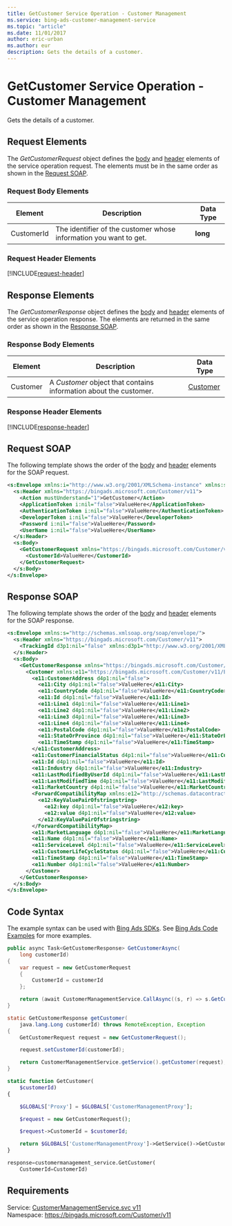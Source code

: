 ```yaml
---
title: GetCustomer Service Operation - Customer Management
ms.service: bing-ads-customer-management-service
ms.topic: "article"
ms.date: 11/01/2017
author: eric-urban
ms.author: eur
description: Gets the details of a customer.
---
```

# GetCustomer Service Operation - Customer Management
Gets the details of a customer.

## <a name="request"></a>Request Elements
The *GetCustomerRequest* object defines the [body](#request-body) and [header](#request-header) elements of the service operation request. The elements must be in the same order as shown in the [Request SOAP](#request-soap). 

### <a name="request-body"></a>Request Body Elements

|Element|Description|Data Type|
|-----------|---------------|-------------|
|<a name="customerid"></a>CustomerId|The identifier of the customer whose information you want to get.|**long**|

### <a name="request-header"></a>Request Header Elements
[!INCLUDE[request-header](./includes/request-header.md)]

## <a name="response"></a>Response Elements
The *GetCustomerResponse* object defines the [body](#response-body) and [header](#response-header) elements of the service operation response. The elements are returned in the same order as shown in the [Response SOAP](#response-soap).

### <a name="response-body"></a>Response Body Elements

|Element|Description|Data Type|
|-----------|---------------|-------------|
|<a name="customer"></a>Customer|A *Customer* object that contains information about the customer.|[Customer](customer.md)|

### <a name="response-header"></a>Response Header Elements
[!INCLUDE[response-header](./includes/response-header.md)]

## <a name="request-soap"></a>Request SOAP
The following template shows the order of the [body](#request-body) and [header](#request-header) elements for the SOAP request.

```xml
<s:Envelope xmlns:i="http://www.w3.org/2001/XMLSchema-instance" xmlns:s="http://schemas.xmlsoap.org/soap/envelope/">
  <s:Header xmlns="https://bingads.microsoft.com/Customer/v11">
    <Action mustUnderstand="1">GetCustomer</Action>
    <ApplicationToken i:nil="false">ValueHere</ApplicationToken>
    <AuthenticationToken i:nil="false">ValueHere</AuthenticationToken>
    <DeveloperToken i:nil="false">ValueHere</DeveloperToken>
    <Password i:nil="false">ValueHere</Password>
    <UserName i:nil="false">ValueHere</UserName>
  </s:Header>
  <s:Body>
    <GetCustomerRequest xmlns="https://bingads.microsoft.com/Customer/v11">
      <CustomerId>ValueHere</CustomerId>
    </GetCustomerRequest>
  </s:Body>
</s:Envelope>
```

## <a name="response-soap"></a>Response SOAP
The following template shows the order of the [body](#response-body) and [header](#response-header) elements for the SOAP response.

```xml
<s:Envelope xmlns:s="http://schemas.xmlsoap.org/soap/envelope/">
  <s:Header xmlns="https://bingads.microsoft.com/Customer/v11">
    <TrackingId d3p1:nil="false" xmlns:d3p1="http://www.w3.org/2001/XMLSchema-instance">ValueHere</TrackingId>
  </s:Header>
  <s:Body>
    <GetCustomerResponse xmlns="https://bingads.microsoft.com/Customer/v11">
      <Customer xmlns:e11="https://bingads.microsoft.com/Customer/v11/Entities" d4p1:nil="false" xmlns:d4p1="http://www.w3.org/2001/XMLSchema-instance">
        <e11:CustomerAddress d4p1:nil="false">
          <e11:City d4p1:nil="false">ValueHere</e11:City>
          <e11:CountryCode d4p1:nil="false">ValueHere</e11:CountryCode>
          <e11:Id d4p1:nil="false">ValueHere</e11:Id>
          <e11:Line1 d4p1:nil="false">ValueHere</e11:Line1>
          <e11:Line2 d4p1:nil="false">ValueHere</e11:Line2>
          <e11:Line3 d4p1:nil="false">ValueHere</e11:Line3>
          <e11:Line4 d4p1:nil="false">ValueHere</e11:Line4>
          <e11:PostalCode d4p1:nil="false">ValueHere</e11:PostalCode>
          <e11:StateOrProvince d4p1:nil="false">ValueHere</e11:StateOrProvince>
          <e11:TimeStamp d4p1:nil="false">ValueHere</e11:TimeStamp>
        </e11:CustomerAddress>
        <e11:CustomerFinancialStatus d4p1:nil="false">ValueHere</e11:CustomerFinancialStatus>
        <e11:Id d4p1:nil="false">ValueHere</e11:Id>
        <e11:Industry d4p1:nil="false">ValueHere</e11:Industry>
        <e11:LastModifiedByUserId d4p1:nil="false">ValueHere</e11:LastModifiedByUserId>
        <e11:LastModifiedTime d4p1:nil="false">ValueHere</e11:LastModifiedTime>
        <e11:MarketCountry d4p1:nil="false">ValueHere</e11:MarketCountry>
        <ForwardCompatibilityMap xmlns:e12="http://schemas.datacontract.org/2004/07/System.Collections.Generic" d4p1:nil="false">
          <e12:KeyValuePairOfstringstring>
            <e12:key d4p1:nil="false">ValueHere</e12:key>
            <e12:value d4p1:nil="false">ValueHere</e12:value>
          </e12:KeyValuePairOfstringstring>
        </ForwardCompatibilityMap>
        <e11:MarketLanguage d4p1:nil="false">ValueHere</e11:MarketLanguage>
        <e11:Name d4p1:nil="false">ValueHere</e11:Name>
        <e11:ServiceLevel d4p1:nil="false">ValueHere</e11:ServiceLevel>
        <e11:CustomerLifeCycleStatus d4p1:nil="false">ValueHere</e11:CustomerLifeCycleStatus>
        <e11:TimeStamp d4p1:nil="false">ValueHere</e11:TimeStamp>
        <e11:Number d4p1:nil="false">ValueHere</e11:Number>
      </Customer>
    </GetCustomerResponse>
  </s:Body>
</s:Envelope>
```

## <a name="example"></a>Code Syntax
The example syntax can be used with [Bing Ads SDKs](~/guides/client-libraries.md). See [Bing Ads Code Examples](~/guides/code-examples.md) for more examples.
```csharp
public async Task<GetCustomerResponse> GetCustomerAsync(
	long customerId)
{
	var request = new GetCustomerRequest
	{
		CustomerId = customerId
	};

	return (await CustomerManagementService.CallAsync((s, r) => s.GetCustomerAsync(r), request));
}
```
```java
static GetCustomerResponse getCustomer(
	java.lang.Long customerId) throws RemoteException, Exception
{
	GetCustomerRequest request = new GetCustomerRequest();

	request.setCustomerId(customerId);

	return CustomerManagementService.getService().getCustomer(request);
}
```
```php
static function GetCustomer(
	$customerId)
{

	$GLOBALS['Proxy'] = $GLOBALS['CustomerManagementProxy'];

	$request = new GetCustomerRequest();

	$request->CustomerId = $customerId;

	return $GLOBALS['CustomerManagementProxy']->GetService()->GetCustomer($request);
}
```
```python
response=customermanagement_service.GetCustomer(
	CustomerId=CustomerId)
```

## Requirements
Service: [CustomerManagementService.svc v11](https://clientcenter.api.bingads.microsoft.com/Api/CustomerManagement/v11/CustomerManagementService.svc)  
Namespace: https://bingads.microsoft.com/Customer/v11  

